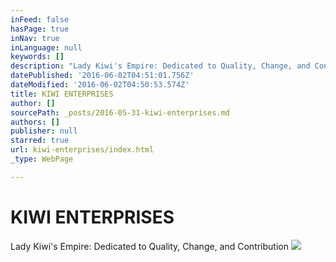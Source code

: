 ```yaml
---
inFeed: false
hasPage: true
inNav: true
inLanguage: null
keywords: []
description: "Lady Kiwi's Empire: Dedicated to Quality, Change, and Contribution"
datePublished: '2016-06-02T04:51:01.756Z'
dateModified: '2016-06-02T04:50:53.574Z'
title: KIWI ENTERPRISES
author: []
sourcePath: _posts/2016-05-31-kiwi-enterprises.md
authors: []
publisher: null
starred: true
url: kiwi-enterprises/index.html
_type: WebPage

---
```

# KIWI ENTERPRISES

Lady Kiwi's Empire: Dedicated to Quality, Change, and Contribution
![](https://the-grid-user-content.s3-us-west-2.amazonaws.com/28269669-dbaf-4ea7-a99a-3deac3adf4f0.jpg)